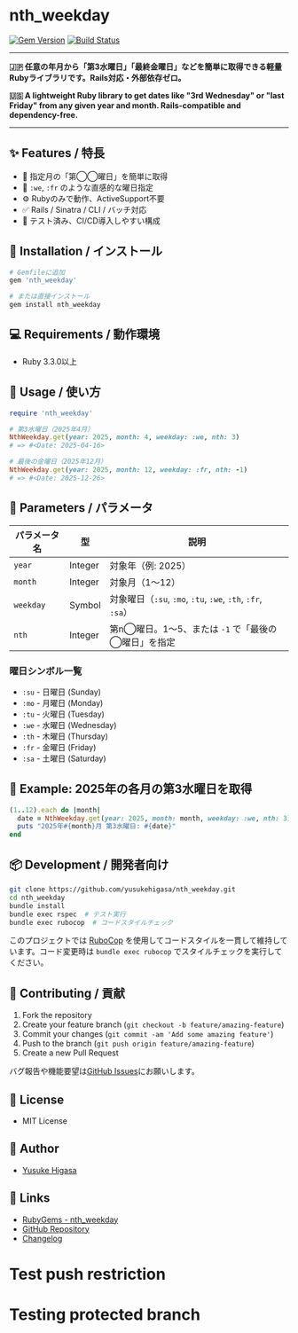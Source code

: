 # nth_weekday

[![Gem Version](https://img.shields.io/gem/v/nth_weekday)](https://rubygems.org/gems/nth_weekday)
[![Build Status](https://github.com/yusukehigasa/nth_weekday/actions/workflows/test.yml/badge.svg)](https://github.com/yusukehigasa/nth_weekday/actions)

---

**🇯🇵 任意の年月から「第3水曜日」「最終金曜日」などを簡単に取得できる軽量Rubyライブラリです。Rails対応・外部依存ゼロ。**

**🇺🇸 A lightweight Ruby library to get dates like "3rd Wednesday" or "last Friday" from any given year and month. Rails-compatible and dependency-free.**

---

## ✨ Features / 特長

- 🎯 指定月の「第◯◯曜日」を簡単に取得
- 🔧 `:we`, `:fr` のような直感的な曜日指定
- ⚙️ Rubyのみで動作、ActiveSupport不要
- ✅ Rails / Sinatra / CLI / バッチ対応
- 🧪 テスト済み、CI/CD導入しやすい構成


## 💎 Installation / インストール

```bash
# Gemfileに追加
gem 'nth_weekday'

# または直接インストール
gem install nth_weekday
```

## 💻 Requirements / 動作環境

- Ruby 3.3.0以上

## 🚀 Usage / 使い方

```ruby
require 'nth_weekday'

# 第3水曜日（2025年4月）
NthWeekday.get(year: 2025, month: 4, weekday: :we, nth: 3)
# => #<Date: 2025-04-16>

# 最後の金曜日（2025年12月）
NthWeekday.get(year: 2025, month: 12, weekday: :fr, nth: -1)
# => #<Date: 2025-12-26>
```

## 📘 Parameters / パラメータ

| パラメータ名 | 型     | 説明                                                  |
|--------------|--------|-------------------------------------------------------|
| `year`       | Integer| 対象年（例: 2025）                                   |
| `month`      | Integer| 対象月（1〜12）                                       |
| `weekday`    | Symbol | 対象曜日（`:su`, `:mo`, `:tu`, `:we`, `:th`, `:fr`, `:sa`）      |
| `nth`        | Integer| 第n◯曜日。1〜5、または `-1` で「最後の◯曜日」を指定 |

### 曜日シンボル一覧
- `:su` - 日曜日 (Sunday)
- `:mo` - 月曜日 (Monday)
- `:tu` - 火曜日 (Tuesday)
- `:we` - 水曜日 (Wednesday)
- `:th` - 木曜日 (Thursday)
- `:fr` - 金曜日 (Friday)
- `:sa` - 土曜日 (Saturday)

## 🧪 Example: 2025年の各月の第3水曜日を取得

```ruby
(1..12).each do |month|
  date = NthWeekday.get(year: 2025, month: month, weekday: :we, nth: 3)
  puts "2025年#{month}月 第3水曜日: #{date}"
end
```

## 📦 Development / 開発者向け

```bash
git clone https://github.com/yusukehigasa/nth_weekday.git
cd nth_weekday
bundle install
bundle exec rspec  # テスト実行
bundle exec rubocop  # コードスタイルチェック
```

このプロジェクトでは [RuboCop](https://rubocop.org/) を使用してコードスタイルを一貫して維持しています。コード変更時は `bundle exec rubocop` でスタイルチェックを実行してください。

## 👥 Contributing / 貢献

1. Fork the repository
2. Create your feature branch (`git checkout -b feature/amazing-feature`)
3. Commit your changes (`git commit -am 'Add some amazing feature'`)
4. Push to the branch (`git push origin feature/amazing-feature`)
5. Create a new Pull Request

バグ報告や機能要望は[GitHub Issues](https://github.com/yusukehigasa/nth_weekday/issues)にお願いします。

## 📄 License

- MIT License

## 🙌 Author

- [Yusuke Higasa](https://github.com/yusukehigasa)

## 🔗 Links

-	[RubyGems - nth_weekday](https://rubygems.org/gems/nth_weekday)
-	[GitHub Repository](https://github.com/yusukehigasa/nth_weekday)
-	[Changelog](https://github.com/yusukehigasa/nth_weekday/blob/main/CHANGELOG.md)
# Test push restriction

# Testing protected branch
